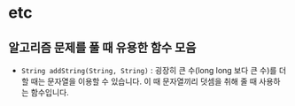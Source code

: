 # etc
## 알고리즘 문제를 풀 때 유용한 함수 모음

- `String addString(String, String)`
  : 굉장히 큰 수(long long 보다 큰 수)를 더할 때는 문자열을 이용할 수 있습니다.
  이 때 문자열끼리 덧셈을 취해 줄 때 사용하는 함수입니다.
